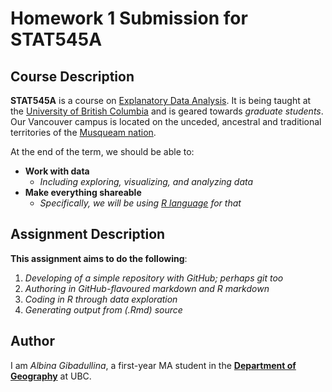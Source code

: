 # Homework 1 Submission for STAT545A

## Course Description

**STAT545A** is a course on <a href="http://stat545.com/">Explanatory Data Analysis</a>. It is being taught at the <a href="https://www.ubc.ca">University of British Columbia</a> and is geared towards *graduate students*. Our Vancouver campus is located on the unceded, ancestral and traditional territories of the <a href="https://www.musqueam.bc.ca/">Musqueam nation</a>. 

At the end of the term, we should be able to:
- **Work with data**
    + *Including exploring, visualizing, and analyzing data*
- **Make everything shareable**
    + *Specifically, we will be using <a href="https://www.r-project.org/">R language</a> for that*

## Assignment Description

**This assignment aims to do the following**:

1. *Developing of a simple repository with GitHub; perhaps git too*
2. *Authoring in GitHub-flavoured markdown and R markdown*
3. *Coding in R through data exploration*
4. *Generating output from (.Rmd) source*

## Author
I am *Albina Gibadullina*, a first-year MA student in the <a href="https://www.geog.ubc.ca/">**Department of Geography**</a> at UBC.
